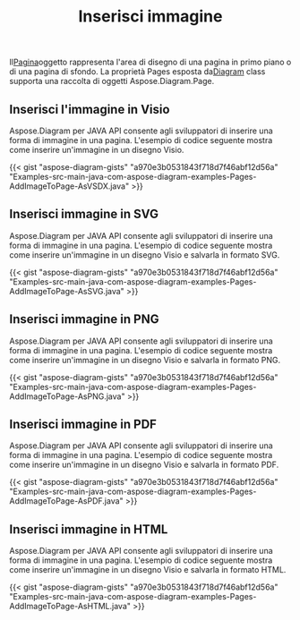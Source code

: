 ﻿---
title: Inserisci immagine
type: docs
weight: 70
url: /it/java/drawing/insert-image
description: Questa sezione spiega come inserire un'immagine in una pagina visio con Aspose.Diagram. Supporta l'utilizzo di java per inserire l'immagine e salvarla come pdf, svg, html, immagine, xps e altri formati.
---
 Il[Pagina](https://reference.aspose.com/diagram/java/com.aspose.diagram/page)oggetto rappresenta l'area di disegno di una pagina in primo piano o di una pagina di sfondo. La proprietà Pages esposta da[Diagram](https://reference.aspose.com/diagram/java/com.aspose.diagram/diagram) class supporta una raccolta di oggetti Aspose.Diagram.Page.

## **Inserisci l'immagine in Visio**
Aspose.Diagram per JAVA API consente agli sviluppatori di inserire una forma di immagine in una pagina. L'esempio di codice seguente mostra come inserire un'immagine in un disegno Visio.

{{< gist "aspose-diagram-gists" "a970e3b0531843f718d7f46abf12d56a" "Examples-src-main-java-com-aspose-diagram-examples-Pages-AddImageToPage-AsVSDX.java" >}}

## **Inserisci immagine in SVG**
Aspose.Diagram per JAVA API consente agli sviluppatori di inserire una forma di immagine in una pagina. L'esempio di codice seguente mostra come inserire un'immagine in un disegno Visio e salvarla in formato SVG.

{{< gist "aspose-diagram-gists" "a970e3b0531843f718d7f46abf12d56a" "Examples-src-main-java-com-aspose-diagram-examples-Pages-AddImageToPage-AsSVG.java" >}}

## **Inserisci immagine in PNG**
Aspose.Diagram per JAVA API consente agli sviluppatori di inserire una forma di immagine in una pagina. L'esempio di codice seguente mostra come inserire un'immagine in un disegno Visio e salvarla in formato PNG.

{{< gist "aspose-diagram-gists" "a970e3b0531843f718d7f46abf12d56a" "Examples-src-main-java-com-aspose-diagram-examples-Pages-AddImageToPage-AsPNG.java" >}}

## **Inserisci immagine in PDF**
Aspose.Diagram per JAVA API consente agli sviluppatori di inserire una forma di immagine in una pagina. L'esempio di codice seguente mostra come inserire un'immagine in un disegno Visio e salvarla in formato PDF.

{{< gist "aspose-diagram-gists" "a970e3b0531843f718d7f46abf12d56a" "Examples-src-main-java-com-aspose-diagram-examples-Pages-AddImageToPage-AsPDF.java" >}}

## **Inserisci immagine in HTML**
Aspose.Diagram per JAVA API consente agli sviluppatori di inserire una forma di immagine in una pagina. L'esempio di codice seguente mostra come inserire un'immagine in un disegno Visio e salvarla in formato HTML.

{{< gist "aspose-diagram-gists" "a970e3b0531843f718d7f46abf12d56a" "Examples-src-main-java-com-aspose-diagram-examples-Pages-AddImageToPage-AsHTML.java" >}}
